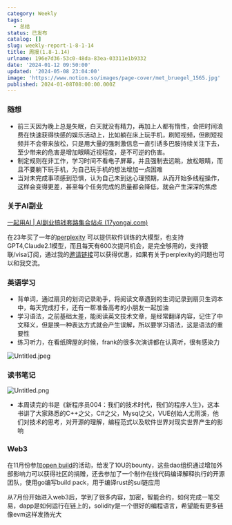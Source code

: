 ```yaml
---
category: Weekly
tags:
  - 总结
status: 已发布
catalog: []
slug: weekly-report-1-8-1-14
title: 周报(1.8-1.14)
urlname: 196e7d36-53c0-48da-83ea-03311e1b9332
date: '2024-01-12 09:50:00'
updated: '2024-05-08 23:04:00'
image: 'https://www.notion.so/images/page-cover/met_bruegel_1565.jpg'
published: 2024-01-08T08:00:00.000Z
---
```


### 随想

- 前三天因为晚上总是失眠，白天就没有精力，再加上人都有惰性，会把时间浪费在快速获得快感的娱乐活动上，比如躺在床上玩手机，刷短视频，但刷短视频并不会带来放松，只是用大量的强刺激信息一直引诱多巴胺持续关注下去，至少带来的危害是增加眼睛近视程度，是不可逆的伤害。
- 制定规则在非工作，学习时间不看电子屏幕，并且强制去远眺，放松眼睛，而且不要躺下玩手机，为自己玩手机的想法增加一点困难
- 当对未完成事项感到恐惧，认为自己未到达心理预期，从而开始多线程操作，这样会变得更差，甚至每个任务完成的质量都会降低，就会产生深深的焦虑

### 关于AI副业


[一起用AI | AI副业搞钱套路集合站点 (17yongai.com)](https://17yongai.com/)


在23年买了一年的[perplexity](https://www.perplexity.ai/) 可以提供软件训练的大模型，也支持GPT4,Claude2.1模型，而且每天有600次提问机会，是完全够用的，支持银联/visa订阅，通过我的[邀请链接](https://perplexity.ai/pro?referral_code=SGJ7X87B)可以获得优惠，如果有关于perplexity的问题也可以和我交流。


### 英语学习

- 背单词，通过扇贝的划词记录助手，将阅读文章遇到的生词记录到扇贝生词本中，每天完成打卡，还有一帮准备高考的小朋友一起加油
- 学习语法，之前基础太差，能阅读英文技术文章，是经常翻译内容，记住了中文释义，但是换一种表达方式就会产生误解，所以要学习语法，这是语法的重要性
- 练习听力，在看纸牌屋的时候，frank的很多次演讲都在认真听，很有感染力

![Untitled.jpeg](https://prod-files-secure.s3.us-west-2.amazonaws.com/5d24fe63-e567-4804-86f9-9fdc62e13082/c33f3733-be40-431e-a494-10399ac86f32/Untitled.jpeg?X-Amz-Algorithm=AWS4-HMAC-SHA256&X-Amz-Content-Sha256=UNSIGNED-PAYLOAD&X-Amz-Credential=ASIAZI2LB466SQPXI7VQ%2F20250215%2Fus-west-2%2Fs3%2Faws4_request&X-Amz-Date=20250215T053553Z&X-Amz-Expires=3600&X-Amz-Security-Token=IQoJb3JpZ2luX2VjEBYaCXVzLXdlc3QtMiJHMEUCIE%2BsfDiNLAYxAd8kA%2BoY57Cw%2BzbRiMeWQaHsnzrZEU44AiEAhkQS%2Fo0JtOvS%2Bl3dUqmyytjFciIjxYtZZH27Ajt77dEq%2FwMIPxAAGgw2Mzc0MjMxODM4MDUiDGGBYcGf91ibSu4EvircA7z7UE%2Bilcu%2BkjAoHvyKHZplmmFoFj9Klz5bUwTdzWE17ojadWuJri%2FKMs1QEhqeDPbK%2FoGRyDcghNEI4ASFAwwIlOXTkeI2AGYhYclu0U3rboI%2BuGTJYgD9XixKdTlh%2BVUpgN9dhAGyUPtcPQb%2FBiOwZLk%2FiBXDDUORaRBcai3lxpa6bhwtWQUJ1cKU8gfQD0mtZWX2msfxqed0Iwc61KNnOvOIRn4Cr6LM5Gsq8dl7n7Cow9o2fZKQQwBFxjZTD59C%2BdwFMAZ6JN6lxweZX9xgRTEwXNsQU23OcPD3dgz%2BiZBOEplZqwkLvTpwA%2B1eZCfdu8q34VrVcg63qI7htJOPHuIunvoJhZLl7Y%2BwpWXrwY%2Fqi5fIZFIEiNL8o7ohg%2BGKaaBA5PDH5LWEUSaukbvwOdpfLhpOsMA42MuCyDjXBM9%2BhhkropfvOHBsDPlu7l7FtRW48tnmbmitHWUxzj5ezFmqRaG1NZGXjljsWClyQc3zGM8%2BHEjJcgWXz%2FcwVHa6re9qL1Oh49zPokeG1nnMIvY86iNYxuTgMb8Cz4BUEikVaju9CHe0ngtF6xfq7Dc4T8SogVd2xaX659Qa0OoMH%2FU2Kdin7imiEO2xgufXUJC7%2B3n9ShYTR3AGMMnLwL0GOqUBOYCLP5VPU72hA%2F7f6buXnOeUqjtIrZR%2FIyyZ0TNO9j8baEvh8agQnabFTFErFZwZ4LsVrnnRi7%2FYkk38Adtq3%2B%2FPKvbwTUGRLgh1V0Vu1uBPbgVEwBNOYeKgl2BMK1OJ%2Bp5WXYEOydy94CLN7joj84KONTzWFS6F%2BydQ%2Bdy2YRm2ZFKbvXYueNvbhg82FEzZuzWlZ9uMcl8HuuxzM2Rg%2Brsgoo3M&X-Amz-Signature=20077cfa24f08a078766db233700eef2e0740b6139293b709177ac78449b4ebd&X-Amz-SignedHeaders=host&x-id=GetObject)


### 读书笔记


![Untitled.png](https://prod-files-secure.s3.us-west-2.amazonaws.com/5d24fe63-e567-4804-86f9-9fdc62e13082/96aa439a-1c95-4054-aa84-ef4e0c8eb5d1/Untitled.png?X-Amz-Algorithm=AWS4-HMAC-SHA256&X-Amz-Content-Sha256=UNSIGNED-PAYLOAD&X-Amz-Credential=ASIAZI2LB466SQPXI7VQ%2F20250215%2Fus-west-2%2Fs3%2Faws4_request&X-Amz-Date=20250215T053553Z&X-Amz-Expires=3600&X-Amz-Security-Token=IQoJb3JpZ2luX2VjEBYaCXVzLXdlc3QtMiJHMEUCIE%2BsfDiNLAYxAd8kA%2BoY57Cw%2BzbRiMeWQaHsnzrZEU44AiEAhkQS%2Fo0JtOvS%2Bl3dUqmyytjFciIjxYtZZH27Ajt77dEq%2FwMIPxAAGgw2Mzc0MjMxODM4MDUiDGGBYcGf91ibSu4EvircA7z7UE%2Bilcu%2BkjAoHvyKHZplmmFoFj9Klz5bUwTdzWE17ojadWuJri%2FKMs1QEhqeDPbK%2FoGRyDcghNEI4ASFAwwIlOXTkeI2AGYhYclu0U3rboI%2BuGTJYgD9XixKdTlh%2BVUpgN9dhAGyUPtcPQb%2FBiOwZLk%2FiBXDDUORaRBcai3lxpa6bhwtWQUJ1cKU8gfQD0mtZWX2msfxqed0Iwc61KNnOvOIRn4Cr6LM5Gsq8dl7n7Cow9o2fZKQQwBFxjZTD59C%2BdwFMAZ6JN6lxweZX9xgRTEwXNsQU23OcPD3dgz%2BiZBOEplZqwkLvTpwA%2B1eZCfdu8q34VrVcg63qI7htJOPHuIunvoJhZLl7Y%2BwpWXrwY%2Fqi5fIZFIEiNL8o7ohg%2BGKaaBA5PDH5LWEUSaukbvwOdpfLhpOsMA42MuCyDjXBM9%2BhhkropfvOHBsDPlu7l7FtRW48tnmbmitHWUxzj5ezFmqRaG1NZGXjljsWClyQc3zGM8%2BHEjJcgWXz%2FcwVHa6re9qL1Oh49zPokeG1nnMIvY86iNYxuTgMb8Cz4BUEikVaju9CHe0ngtF6xfq7Dc4T8SogVd2xaX659Qa0OoMH%2FU2Kdin7imiEO2xgufXUJC7%2B3n9ShYTR3AGMMnLwL0GOqUBOYCLP5VPU72hA%2F7f6buXnOeUqjtIrZR%2FIyyZ0TNO9j8baEvh8agQnabFTFErFZwZ4LsVrnnRi7%2FYkk38Adtq3%2B%2FPKvbwTUGRLgh1V0Vu1uBPbgVEwBNOYeKgl2BMK1OJ%2Bp5WXYEOydy94CLN7joj84KONTzWFS6F%2BydQ%2Bdy2YRm2ZFKbvXYueNvbhg82FEzZuzWlZ9uMcl8HuuxzM2Rg%2Brsgoo3M&X-Amz-Signature=7c504d473c2e6585734d046c6289ab8d0b627be0ff1567a72f9cd6377887fb31&X-Amz-SignedHeaders=host&x-id=GetObject)

- 本周读完的书是《新程序员004：我们的技术时代，我们的程序人生》，这本书讲了大家熟悉的C++之父，C#之父，Mysql之父，VUE创始人尤雨溪，他们对技术的思考，对开源的理解，编程范式以及软件世界对现实世界产生的影响

### Web3


在11月份参加[open build](https://openbuild.xyz/learn/challenges)的活动，给发了10U的bounty，这些dao组织通过增加外部影响力可以获得社区的捐赠，还去参加了一个制作在线代码编译解释执行的开源团队，使用go编写build pack，用于编译rust的sui链应用


从7月份开始进入web3后，学到了很多内容，加密，智能合约，如何完成一笔交易，dapp是如何运行在链上的，solidity是一个很好的编程语言，希望能有更多链像evm这样发扬光大

